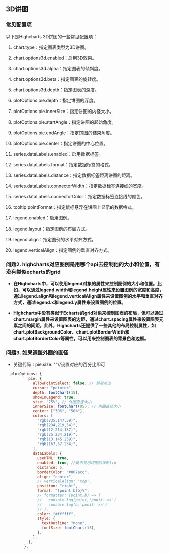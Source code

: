 ## 3D饼图
### 常见配置项
以下是Highcharts 3D饼图的一些常见配置项：
1. chart.type：指定图表类型为3D饼图。

2. chart.options3d.enabled：启用3D效果。

3. chart.options3d.alpha：指定图表的倾斜度。

4. chart.options3d.beta：指定图表的旋转度。

5. chart.options3d.depth：指定图表的深度。

6. plotOptions.pie.depth：指定饼图的深度。

7. plotOptions.pie.innerSize：指定饼图的内径大小。

8. plotOptions.pie.startAngle：指定饼图的起始角度。

9. plotOptions.pie.endAngle：指定饼图的结束角度。

10. plotOptions.pie.center：指定饼图的中心位置。

11. series.dataLabels.enabled：启用数据标签。

12. series.dataLabels.format：指定数据标签的格式。

13. series.dataLabels.distance：指定数据标签距离饼图的距离。

14. series.dataLabels.connectorWidth：指定数据标签连接线的宽度。

15. series.dataLabels.connectorColor：指定数据标签连接线的颜色。

16. tooltip.pointFormat：指定鼠标悬浮在饼图上显示的数据格式。

17. legend.enabled：启用图例。

18. legend.layout：指定图例的布局方式。

19. legend.align：指定图例的水平对齐方式。

20. legend.verticalAlign：指定图例的垂直对齐方式。 

### 问题2.    highcharts对应图例是用哪个api去控制他的大小和位置，有没有类似echarts的grid

 * **在Highcharts中，可以使用legend对象的属性来控制图例的大小和位置。比如，可以通过legend.width和legend.height属性来设置图例的宽度和高度，通过legend.align和legend.verticalAlign属性来设置图例的水平和垂直对齐方式，通过legend.x和legend.y属性来设置图例的位置。**

* **Highcharts中没有类似于Echarts的grid对象来控制图表的布局，但可以通过chart.margin属性来设置图表的边距，通过chart.spacing属性来设置图表元素之间的间距。此外，Highcharts还提供了一些其他的布局控制属性，如chart.plotBackgroundColor、chart.plotBorderWidth和chart.plotBorderColor等属性，可以用来控制图表的背景色和边框。** 

### 问题3.  如果调整外圈的直径
* 关键代码：pie.size: ""//设置对应的百分比即可
```js
  plotOptions: {
          pie: {
            allowPointSelect: false, // 禁用点击
            cursor: "pointer",
            depth: fontChart(15),
            showInLegend: true,
            size: "75%", // 外圈直径大小
            innerSize: fontChart(95), // 内圈直径大小
            center: ["30%", "50%"],
            colors: [
              "rgb(235,147,39)",
              "rgb(234,219,54)",
              "rgb(12,214,137)",
              "rgb(25,234,219)",
              "rgb(13,145,239)",
              "rgb(167,67,234)",
            ],
            dataLabels: {
              useHTML: true,
              enabled: true, //是否显示饼图的线形tip
              distance: 5,
              borderColor: "#007acc",
              align: "center",
              // verticalAlign: 'top',
              position: "right",
              format: "{point.bfb}%",
              // formatter: (point,b) => {
              //   console.log(point,'ponit-->>')
              //   console.log(b,'ponit-->>')
              // },
              color: "#ffffff",
              style: {
                textOutline: "none",
                fontSize: fontChart(13),
              },
            },
          },
        },
```